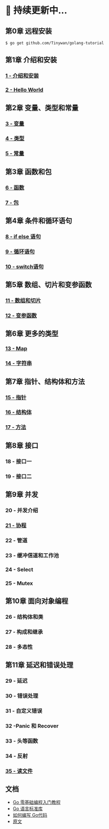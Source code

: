 #  :orange_book:  持续更新中...

##  第0章 远程安装    

```golang
$ go get github.com/Tinywan/golang-tutorial
```
##  第1章 介绍和安装   

###  [1 - 介绍和安装](/docs/golang_tutorial_01.md)  
###  [2 - Hello World ](/docs/golang_tutorial_02.md)  

## 第2章 变量、类型和常量   

### [3 - 变量](/docs/golang_tutorial_03.md)  
### [4 - 类型](/docs/golang_tutorial_04.md)  
### [5 - 常量](/docs/golang_tutorial_05.md)  

##  第3章 函数和包   

###  [6 - 函数](/docs/golang_tutorial_06.md)    
###  [7 - 包](/docs/golang_tutorial_07.md)  

##  第4章 条件和循环语句   

###  [8 - if else 语句](/docs/golang_tutorial_08.md)  
###  [9 - 循环语句](/docs/golang_tutorial_09.md)  
###  [10 - switch语句](/docs/golang_tutorial_10.md)  

##  第5章 数组、切片和变参函数  

###  [11 - 数组和切片](/docs/golang_tutorial_11.md)  
###  [12 - 变参函数](/docs/golang_tutorial_12.md)  

##  第6章 更多的类型   

###  [13 - Map](/docs/golang_tutorial_13.md)  
###  [14 - 字符串](/docs/golang_tutorial_14.md)  

##  第7章 指针、结构体和方法   

###  [15 - 指针](/docs/golang_tutorial_15.md)   
###  [16 -  结构体](/docs/golang_tutorial_16.md)  
###  [17 -  方法](/docs/golang_tutorial_17.md)  

##  第8章 接口  

###  18 - 接口一  
###  19 - 接口二  

##  第9章 并发   

###  20 - 并发介绍  
###  [ 21 - 协程](/docs/golang_tutorial_21.md)  
###  22 - 管道  
###  23 - 缓冲信道和工作池  
###  24 - Select   
###  25 - Mutex  

##  第10章 面向对象编程  

###  26 - 结构体和类  
###  27 - 构成和继承  
###  28 - 多态性   

##  第11章 延迟和错误处理  

###  29 - 延迟  
###  30 - 错误处理  
###  31 - 自定义错误  
###  32 -Panic 和 Recover  
###  33 - 头等函数  
###  34 - 反射  
###  [35 - 读文件](/docs/golang_tutorial_35.md)  

## 文档  
* [Go 零基础编程入门教程](http://go-courses.tinywan.com/_book/)
* [Go 语言标准库](http://go-library.tinywan.com/_book/)
* [如何编写 Go代码](/docs/how_to_write_go_code.md)  
* [原文](https://golangbot.com/)  

